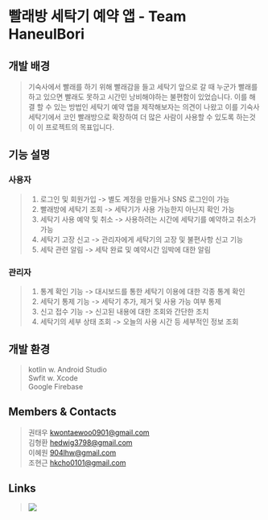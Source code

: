 # 빨래방 세탁기 예약 앱 - Team HaneulBori

## 개발 배경
 > 기숙사에서 빨래를 하기 위해 빨래감을 들고 세탁기 앞으로 갈 때 누군가 빨래를 하고 있으면 빨래도 못하고 시간민 낭비해야하는 불편함이 있었습니다. 이를 해결 할 수 있는 방법인 세탁기 예약 앱을 제작해보자는 의견이 나왔고 이를 기숙사 세탁기에서 코인 빨래방으로 확장하여 더 많은 사람이 사용할 수 있도록 하는것이 이 프로젝트의 목표입니다.
 
## 기능 설명
  ### 사용자
   > 1. 로그인 및 회원가입 -> 별도 계정을 만들거나 SNS 로그인이 가능
   > 2. 빨래방에 세탁기 조회 -> 세탁기가 사용 가능한지 아닌지 확인 가능
   > 3. 세탁기 사용 예약 및 취소 -> 사용하려는 시간에 세탁기를 예약하고 취소가 가능
   > 4. 세탁기 고장 신고 -> 관리자에게 세탁기의 고장 및 불편사항 신고 기능
   > 5. 세탁 관련 알림 -> 세탁 완료 및 예약시간 임박에 대한 알림
  ### 관리자
   > 1. 통계 확인 기능 -> 대시보드를 통한 세탁기 이용에 대한 각종 통계 확인
   > 2. 세탁기 통제 기능 -> 세탁기 추가, 제거 및 사용 가능 여부 통제
   > 3. 신고 접수 기능 -> 신고된 내용에 대한 조회와 간단한 조치
   > 4. 세탁기의 세부 상태 조회 -> 오늘의 사용 시간 등 세부적인 정보 조회
 ## 개발 환경
  > kotlin w. Android Studio <br>
  > Swfit w. Xcode <br>
  > Google Firebase <br>
## Members & Contacts
> 권태우 kwontaewoo0901@gmail.com  
> 김형환 hedwig3798@gmail.com  
> 이혜원 904lhw@gmail.com  
> 조현근 hkcho0101@gmail.com  
## Links
> <a href="https://trello.com/b/DmO8LTNt/%EC%84%B8%ED%83%81%EA%B8%B0-%EC%95%B1-%EC%8A%A4%ED%81%AC%EB%9F%BC-%ED%94%84%EB%A0%88%EC%9E%84%EC%9B%8C%ED%81%AC"><img src="https://img.shields.io/badge/Trello-blue?style=flat-square&logo=Trello&logoColor=white&link=https://trello.com/b/DmO8LTNt/%EC%84%B8%ED%83%81%EA%B8%B0-%EC%95%B1-%EC%8A%A4%ED%81%AC%EB%9F%BC-%ED%94%84%EB%A0%88%EC%9E%84%EC%9B%8C%ED%81%AC"/></a>

